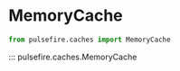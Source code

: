 # MemoryCache

```python
from pulsefire.caches import MemoryCache 
```

::: pulsefire.caches.MemoryCache
